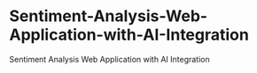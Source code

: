 # Sentiment-Analysis-Web-Application-with-AI-Integration
Sentiment Analysis Web Application with AI Integration
